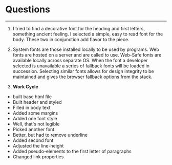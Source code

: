 # Questions
---
1. I tried to find a decorative font for the heading and first letters, something ancient feeling. I selected a simple, easy to read font for the body. These two in conjunction add flavor to the piece.

2. System fonts are those installed locally to be used by programs. Web fonts are hosted on a server and are called to use. Web-Safe fonts are available locally across separate OS. When the font a developer selected is unavailable a series of fallback fonts will be loaded in succession. Selecting similar fonts allows for design integrity to be maintained and gives the browser fallback options from the stack.

3. **Work Cycle**
 - built base html file
 - Built header and styled
 - Filled in body text
 - Added some margins
 - Added one font style
 - Well, that's not legible
 - Picked another font
 - Better, but had to remove underline
 - Added second font
 - Adjusted the line-height
 - Added pseudo-elements to the first letter of paragraphs
 - Changed link properties
